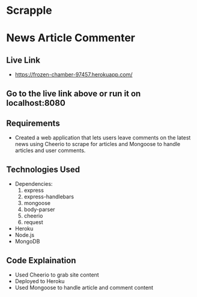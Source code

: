# Scrapple

# News Article Commenter

## Live Link 
 - https://frozen-chamber-97457.herokuapp.com/

## Go to the live link above or run it on localhost:8080

## Requirements

- Created a web application that lets users leave comments on the latest news using Cheerio to scrape for articles and Mongoose to handle articles and user comments.

## Technologies Used
- Dependencies: 
  1. express
  2. express-handlebars
  3. mongoose
  4. body-parser
  5. cheerio
  6. request
- Heroku
- Node.js
- MongoDB

## Code Explaination
- Used Cheerio to grab site content  
- Deployed to Heroku
- Used Mongoose to handle article and comment content 
